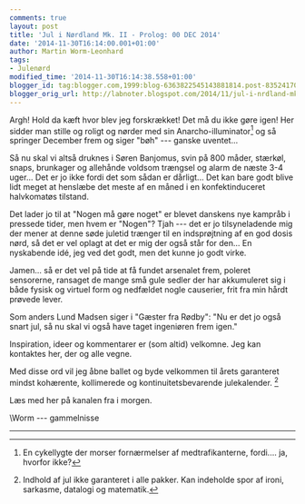 ```yaml
---
comments: true
layout: post
title: 'Jul i Nørdland Mk. II - Prolog: 00 DEC 2014'
date: '2014-11-30T16:14:00.001+01:00'
author: Martin Worm-Leonhard
tags:
- Julenørd
modified_time: '2014-11-30T16:14:38.558+01:00'
blogger_id: tag:blogger.com,1999:blog-6363822545143881814.post-8352417011872540166
blogger_orig_url: http://labnoter.blogspot.com/2014/11/jul-i-nrdland-mk-ii-prolog-00-dec-2014.html
---
```


Argh! Hold da kæft hvor blev jeg forskrækket! Det må du ikke gøre igen!
Her sidder man stille og roligt og nørder med sin
Anarcho-illuminator[^1] og så springer December frem og siger "bøh" ---
ganske uventet...

Så nu skal vi altså druknes i Søren Banjomus, svin på 800 måder,
stærkøl, snaps, brunkager og allehånde voldsom trængsel og alarm de
næste 3-4 uger... Det er jo ikke fordi det som sådan er dårligt... Det
kan bare godt blive lidt meget at henslæbe det meste af en måned i en
konfektinduceret halvkomatøs tilstand.

Det lader jo til at "Nogen må gøre noget" er blevet danskens nye kampråb
i pressede tider, men hvem er "Nogen"? Tjah --- det er jo tilsyneladende
mig der mener at denne søde juletid trænger til en indsprøjtning af en
god dosis nørd, så det er vel oplagt at det er mig der også står for
den... En nyskabende idé, jeg ved det godt, men det kunne jo godt virke.

Jamen... så er det vel på tide at få fundet arsenalet frem, poleret
sensorerne, ransaget de mange små gule sedler der har akkumuleret sig i
både fysisk og virtuel form og nedfældet nogle causerier, frit fra min
hårdt prøvede lever.

Som anders Lund Madsen siger i "Gæster fra Rødby": "Nu er det jo også
snart jul, så nu skal vi også have taget ingeniøren frem igen."

Inspiration, ideer og kommentarer er (som altid) velkomne. Jeg kan
kontaktes her, der og alle vegne.

Med disse ord vil jeg åbne ballet og byde velkommen til årets garanteret
mindst kohærente, kollimerede og kontinuitetsbevarende julekalender.
[^2]

Læs med her på kanalen fra i morgen.

\\Worm --- gammelnisse

------------------------------------------------------------------------

[^1]: En cykellygte der morser fornærmelser af medtrafikanterne,
    fordi.... ja, hvorfor ikke?

[^2]: Indhold af jul ikke garanteret i alle pakker. Kan indeholde spor
    af ironi, sarkasme, datalogi og matematik.
